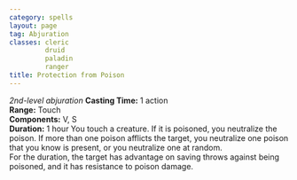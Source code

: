 ```yaml
---
category: spells
layout: page
tag: Abjuration
classes: cleric
         druid
         paladin
         ranger
title: Protection from Poison 
---
```

_2nd-level abjuration_ 
**Casting Time:** 1 action    
**Range:** Touch    
**Components:** V, S   
**Duration:** 1 hour 
You touch a creature. If it is poisoned, you neutralize the poison. If more than one poison afflicts the target, you neutralize one poison that you know is present, or you neutralize one at random.    
For the duration, the target has advantage on saving throws against being poisoned, and it has resistance to poison damage. 